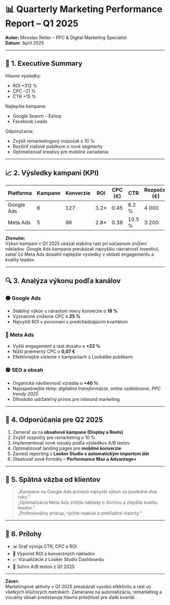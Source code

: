 # 📊 Quarterly Marketing Performance Report – Q1 2025

**Autor:** Miroslav Reiter – PPC & Digital Marketing Specialist  
**Dátum:** Apríl 2025  

---

## 🧭 1. Executive Summary
Hlavné výsledky:
- ROI +312 %
- CPC –21 %
- CTR +15 %

Najlepšie kampane:
- Google Search – Eshop  
- Facebook Leads  

Odporúčania:
- Zvýšiť remarketingový rozpočet o 10 %  
- Rozšíriť cieľové publikum o nové segmenty  
- Optimalizovať kreatívy pre mobilné zariadenia  

---

## 📈 2. Výsledky kampaní (KPI)

| Platforma  | Kampane | Konverzie | ROI  | CPC (€) | CTR  | Rozpočet (€) |
|-------------|----------|------------|------|---------|------|--------------|
| Google Ads  | 6        | 127        | 3.2× | 0.45    | 8.2 % | 4 000 |
| Meta Ads    | 5        | 96         | 2.8× | 0.38    | 10.5 % | 3 200 |

**Zhrnutie:**  
Výkon kampaní v Q1 2025 ukázal stabilný rast pri súčasnom znížení nákladov. Google Ads kampane preukázali najvyššiu návratnosť investícií, zatiaľ čo Meta Ads dosiahli najlepšie výsledky v oblasti engagementu a kvality leadov.

---

## 🔍 3. Analýza výkonu podľa kanálov

### 🟠 Google Ads
- Stabilný výkon s nárastom miery konverzie o **18 %**  
- Významné zníženie CPC o **25 %**  
- Najvyšší ROI v porovnaní s predchádzajúcim kvartálom  

### 🔵 Meta Ads
- Vyšší engagement a rast dosahu o **+22 %**  
- Nižší priemerný CPC o **0,07 €**  
- Efektívnejšie cielenie v kampaniach s Lookalike publikami  

### 🟢 SEO a obsah
- Organická návštevnosť vzrástla o **+40 %**  
- Najúspešnejšie témy: *digitálna transformácia*, *online vzdelávanie*, *PPC trendy 2025*  
- Dlhodobo udržateľný prínos pre inbound marketing  

---

## 🧩 4. Odporúčania pre Q2 2025

1. Zamerať sa na **obsahové kampane (Display a Reels)**  
2. Zvýšiť rozpočty pre remarketing o 10 %  
3. Implementovať nové vizuály podľa výsledkov A/B testov  
4. Optimalizovať landing pages pre **mobilné konverzie**  
5. Zaviesť reporting v **Looker Studio s automatickým importom dát**  
6. Otestovať nové formáty – **Performance Max a Advantage+**  

---

## 💬 5. Spätná väzba od klientov

> „Kampane na Google Ads priniesli najvyšší výkon za posledné dva roky.“  
> „Optimalizácia Meta Ads znížila náklady o štvrtinu a zlepšila kvalitu leadov.“  
> „Profesionálny prístup, rýchle reakcie a prehľadné reporty.“  

---

## 📎 6. Prílohy

- 📊 Graf vývoja CTR, CPC a ROI  
- 🧮 Výpočet ROI a konverzných nákladov  
- 📈 Vizualizácie z Looker Studio Dashboardu  
- 📜 Súhrn A/B testov z Q1 2025  

---

**Záver:**  
Marketingové aktivity v Q1 2025 preukázali vysokú efektivitu a rast vo všetkých kľúčových metrikách. Zameranie na automatizáciu, remarketing a vizuálny obsah predstavuje hlavnú príležitosť pre ďalší kvartál.
